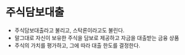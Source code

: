 # 주식담보대출

- 주식담보대출라고 불리고, 스탁론이라고도 불린다.
- 말그대로 자신이 보유한 주식을 담보로 제공하고 자금을 대출받는 금융 상품
- 주식의 가치를 평가하고, 그에 따라 대출 한도를 결정한다.
